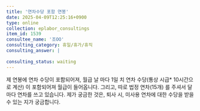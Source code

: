 ```yaml
---
title: '연차수당 포함 연봉'
date: 2025-04-09T12:25:16+0900
type: online
collection: eplabor_consultings
item_id: 1539
consultee_name: '조OO'
consulting_category: 휴일/휴가/휴직
consulting_answer: |
    
consulting_status: waiting
---
```


제 연봉에 연차 수당이 포함되어져, 월급 날 마다 1일 치 연차 수당(통상 시급* 10시간으로 계산) 이 포함되어져 월급이 들어옵니다.
그리고, 따로 법정 연차(15개) 를 주셔서 달 마다 연차를 쓰고 있습니다.
제가 궁금한 것은, 퇴사 시, 미사용 연차에 대한 수당을 받을 수 있는 지가 궁금합니다. 


